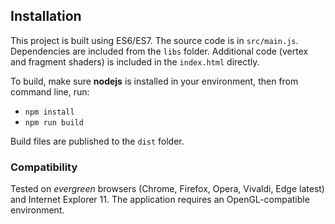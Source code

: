 ## Installation

This project is built using ES6/ES7. The source code is in `src/main.js`. Dependencies are included from the `libs` folder. Additional code (vertex and fragment shaders) is included in the `index.html` directly.

To build, make sure **nodejs** is installed in your environment, then from command line, run:
* `npm install`
* `npm run build`

Build files are published to the `dist` folder.

### Compatibility

Tested on *evergreen* browsers (Chrome, Firefox, Opera, Vivaldi, Edge latest) and Internet Explorer 11. The application requires an OpenGL-compatible environment.
